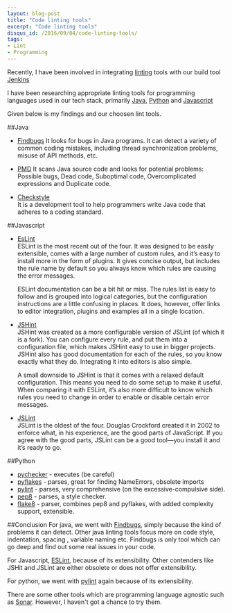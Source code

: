 ```yaml
---
layout: blog-post
title: "Code linting tools"
excerpt: "Code linting tools"
disqus_id: /2016/09/04/code-linting-tools/
tags:
- Lint
- Programming
---
```



Recently, I have been involved in integrating [linting](https://en.wikipedia.org/wiki/Lint_(software)) tools with our build tool [Jenkins](https://jenkins.io/)

I have been researching appropriate linting tools for programming languages used in our tech stack, primarily [Java](https://en.wikipedia.org/wiki/Java_(programming_language)), [Python](https://www.python.org/) and [Javascript](https://en.wikipedia.org/wiki/JavaScript)


Given below is my findings and our choosen lint tools.

##Java

* [Findbugs](http://findbugs.sourceforge.net/)
  It looks for bugs in Java programs. It can detect a variety of common coding mistakes, including thread synchronization problems, misuse of API methods, etc.

* [PMD](http://pmd.github.io/)
  It scans Java source code and looks for potential problems: Possible bugs, Dead code, Suboptimal code, Overcomplicated expressions and Duplicate code.

* [Checkstyle](http://checkstyle.sourceforge.net/)  
  It is a development tool to help programmers write Java code that adheres to a coding standard.

##Javascript

* [EsLint](http://eslint.org/)  
  ESLint is the most recent out of the four. It was designed to be easily extensible, comes with a large number of custom rules, and it’s easy to install more in the form of plugins. It gives concise output, but includes the rule name by default so you always know which rules are causing the error messages.

    ESLint documentation can be a bit hit or miss. The rules list is easy to follow and is grouped into logical categories, but the configuration instructions are a little confusing in places. It does, however, offer links to editor integration, plugins and examples all in a single location.

* [JSHint](http://jshint.com/)  
  JSHint was created as a more configurable version of JSLint (of which it is a fork). You can configure every rule, and put them into a configuration file, which makes JSHint easy to use in bigger projects. JSHint also has good documentation for each of the rules, so you know exactly what they do. Integrating it into editors is also simple.

    A small downside to JSHint is that it comes with a relaxed default configuration. This means you need to do some setup to make it useful. When comparing it with ESLint, it’s also more difficult to know which rules you need to change in order to enable or disable certain error messages.

* [JSLint](http://www.jslint.com/)  
  JSLint is the oldest of the four. Douglas Crockford created it in 2002 to enforce what, in his experience, are the good parts of JavaScript. If you agree with the good parts, JSLint can be a good tool—you install it and it’s ready to go.

##Python
* [pychecker](http://pychecker.sourceforge.net/) - executes (be careful)
* [pyflakes](https://pypi.python.org/pypi/pyflakes) - parses, great for finding NameErrors, obsolete imports
* [pylint](https://www.pylint.org/) - parses, very comprehensive (on the excessive-compulsive side).
* [pep8](https://www.python.org/dev/peps/pep-0008/) - parses, a style checker.
* [flake8](https://pypi.python.org/pypi/flake8) - parser, combines pep8 and pyflakes, with added complexity support, extensible.

##Conclusion
For java, we went with [Findbugs](http://findbugs.sourceforge.net/), simply because the kind of problems it can detect. Other java linting tools focus more on code style, indentation, spacing , variable naming etc. Findbugs is only tool which can go deep and find out some real issues in your code.

For Javascript, [ESLint](http://eslint.org/), because of its extensibility. Other contenders like JSHit and JSLint are either obsolete or does not offer extensibility.

For python, we went with [pylint](https://www.pylint.org/) again because of its extensibility.


There are some other tools which are programming language agnostic such as [Sonar](http://www.sonarqube.org/). However, I haven't got a chance to try them.
